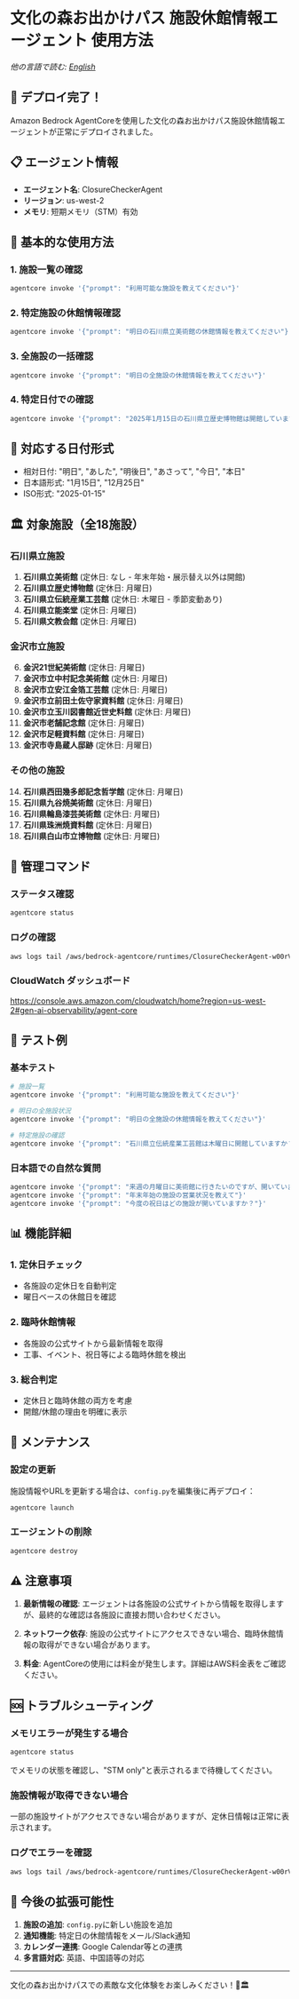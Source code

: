 # 文化の森お出かけパス 施設休館情報エージェント 使用方法

*他の言語で読む: [English](USAGE.md)*

## 🎉 デプロイ完了！

Amazon Bedrock AgentCoreを使用した文化の森お出かけパス施設休館情報エージェントが正常にデプロイされました。

## 📋 エージェント情報
- **エージェント名**: ClosureCheckerAgent
- **リージョン**: us-west-2
- **メモリ**: 短期メモリ（STM）有効

## 🚀 基本的な使用方法

### 1. 施設一覧の確認
```bash
agentcore invoke '{"prompt": "利用可能な施設を教えてください"}'
```

### 2. 特定施設の休館情報確認
```bash
agentcore invoke '{"prompt": "明日の石川県立美術館の休館情報を教えてください"}'
```

### 3. 全施設の一括確認
```bash
agentcore invoke '{"prompt": "明日の全施設の休館情報を教えてください"}'
```

### 4. 特定日付での確認
```bash
agentcore invoke '{"prompt": "2025年1月15日の石川県立歴史博物館は開館していますか？"}'
```

## 📅 対応する日付形式
- 相対日付: "明日", "あした", "明後日", "あさって", "今日", "本日"
- 日本語形式: "1月15日", "12月25日"
- ISO形式: "2025-01-15"

## 🏛️ 対象施設（全18施設）

### 石川県立施設
1. **石川県立美術館** (定休日: なし - 年末年始・展示替え以外は開館)
2. **石川県立歴史博物館** (定休日: 月曜日)
3. **石川県立伝統産業工芸館** (定休日: 木曜日 - 季節変動あり)
4. **石川県立能楽堂** (定休日: 月曜日)
5. **石川県文教会館** (定休日: 月曜日)

### 金沢市立施設
6. **金沢21世紀美術館** (定休日: 月曜日)
7. **金沢市立中村記念美術館** (定休日: 月曜日)
8. **金沢市立安江金箔工芸館** (定休日: 月曜日)
9. **金沢市立前田土佐守家資料館** (定休日: 月曜日)
10. **金沢市立玉川図書館近世史料館** (定休日: 月曜日)
11. **金沢市老舗記念館** (定休日: 月曜日)
12. **金沢市足軽資料館** (定休日: 月曜日)
13. **金沢市寺島蔵人邸跡** (定休日: 月曜日)

### その他の施設
14. **石川県西田幾多郎記念哲学館** (定休日: 月曜日)
15. **石川県九谷焼美術館** (定休日: 月曜日)
16. **石川県輪島漆芸美術館** (定休日: 月曜日)
17. **石川県珠洲焼資料館** (定休日: 月曜日)
18. **石川県白山市立博物館** (定休日: 月曜日)

## 🔧 管理コマンド

### ステータス確認
```bash
agentcore status
```

### ログの確認
```bash
aws logs tail /aws/bedrock-agentcore/runtimes/ClosureCheckerAgent-w00rVb5O2o-DEFAULT --log-stream-name-prefix "2025/10/12/[runtime-logs]" --follow --no-paginate
```

### CloudWatch ダッシュボード
https://console.aws.amazon.com/cloudwatch/home?region=us-west-2#gen-ai-observability/agent-core

## 🧪 テスト例

### 基本テスト
```bash
# 施設一覧
agentcore invoke '{"prompt": "利用可能な施設を教えてください"}'

# 明日の全施設状況
agentcore invoke '{"prompt": "明日の全施設の休館情報を教えてください"}'

# 特定施設の確認
agentcore invoke '{"prompt": "石川県立伝統産業工芸館は木曜日に開館していますか？"}'
```

### 日本語での自然な質問
```bash
agentcore invoke '{"prompt": "来週の月曜日に美術館に行きたいのですが、開いていますか？"}'
agentcore invoke '{"prompt": "年末年始の施設の営業状況を教えて"}'
agentcore invoke '{"prompt": "今度の祝日はどの施設が開いていますか？"}'
```

## 📊 機能詳細

### 1. 定休日チェック
- 各施設の定休日を自動判定
- 曜日ベースの休館日を確認

### 2. 臨時休館情報
- 各施設の公式サイトから最新情報を取得
- 工事、イベント、祝日等による臨時休館を検出

### 3. 総合判定
- 定休日と臨時休館の両方を考慮
- 開館/休館の理由を明確に表示

## 🔄 メンテナンス

### 設定の更新
施設情報やURLを更新する場合は、`config.py`を編集後に再デプロイ：
```bash
agentcore launch
```

### エージェントの削除
```bash
agentcore destroy
```

## ⚠️ 注意事項

1. **最新情報の確認**: エージェントは各施設の公式サイトから情報を取得しますが、最終的な確認は各施設に直接お問い合わせください。

2. **ネットワーク依存**: 施設の公式サイトにアクセスできない場合、臨時休館情報の取得ができない場合があります。

3. **料金**: AgentCoreの使用には料金が発生します。詳細はAWS料金表をご確認ください。

## 🆘 トラブルシューティング

### メモリエラーが発生する場合
```bash
agentcore status
```
でメモリの状態を確認し、"STM only"と表示されるまで待機してください。

### 施設情報が取得できない場合
一部の施設サイトがアクセスできない場合がありますが、定休日情報は正常に表示されます。

### ログでエラーを確認
```bash
aws logs tail /aws/bedrock-agentcore/runtimes/ClosureCheckerAgent-w00rVb5O2o-DEFAULT --log-stream-name-prefix "2025/10/12/[runtime-logs]" --since 1h --no-paginate
```

## 🎯 今後の拡張可能性

1. **施設の追加**: `config.py`に新しい施設を追加
2. **通知機能**: 特定日の休館情報をメール/Slack通知
3. **カレンダー連携**: Google Calendar等との連携
4. **多言語対応**: 英語、中国語等の対応

---

文化の森お出かけパスでの素敵な文化体験をお楽しみください！🎨🏛️